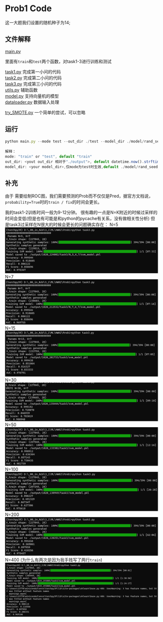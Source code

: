 # Prob1 Code

这一大题我们设置的随机种子为14;

## 文件解释

[main.py](./main.py) 

里面有`train`和`test`两个函数，对task1-3进行训练和测试

[task1.py](task1.py) 完成第一小问的代码\
[task2.py](task2.py) 完成第二小问的代码\
[task3.py](task3.py) 完成第三小问的代码\
[utils.py](./utils.py) 辅助函数\
[model.py](./model.py) 支持向量机的模型\
[dataloader.py](./dataloader.py) 数据输入处理

[try_SMOTE.py](./try_SMOTE.py) 一个简单的尝试，可以忽略


## 运行

```js
python main.py --mode test --out_dir ./test --model_dir ./model/rand_seed_14

解释：
mode: "train" or "test", default "train"
out_dir: <yout out_dir 相对于"./output">, default datetime.now().strftime("%m%d_%H%M%S")
model_dir: <your model_dir>,仅mode为test时生效,default ./model/rand_seed_14
```
## 补充

由于 需要绘制ROC图，我们需要预测的Prob而不仅仅是Pred，据官方文档说，`probability=True`时的`train / fix`的时间会更长。

我的task1-2训练时间一般为9-12分钟。
很有趣的一点是N=K附近的时候过采样的时间会变低(但是也有可能是和python的pycache有关系，没有做相关性分析)
但是task3过采样在N很大的时候会更长的问题确实存在：
N=5
![alt text](./img/imageN5.png)
N=7
![alt text](./img/imageN7.png)
N=15
![alt text](./img/image.png)
N=30
![](./img/屏幕截图%202024-10-20%20140644.png)
N=50
![](./img/屏幕截图%202024-10-20%20135413.png)
N=100
![](./img/屏幕截图%202024-10-20%20135418.png)
N=200
![](./img/屏幕截图%202024-10-20%20135423.png)
N=400 (为什么有两次是因为我手贱写了两行`train`)
![alt text](./img/49c656aec98c278597be7c8c4301981d.png)